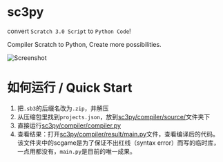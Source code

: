 # sc3py

convert `Scratch 3.0 Script` to `Python Code`!

Compiler Scratch to Python, 
Create more possibilities.

![Screenshot](https://github.com/earthno1/scratch2py/assets/88757735/08d1622c-16b5-4e8c-880f-9a7bf111468c)

# 如何运行 / Quick Start
1. 把`.sb3`的后缀名改为`.zip`，并解压
2. 从压缩包里找到`projects.json`，放到[sc3py/compiler/source/](https://github.com/BernieHuang2008/sc3py/tree/main/sc3py/compiler/source)文件夹下
3. 直接运行[sc3py/compiler/compiler.py](https://github.com/BernieHuang2008/sc3py/blob/main/sc3py/compiler/compiler.py)
4. 查看结果：打开[sc3py/compiler/result/main.py](https://github.com/BernieHuang2008/sc3py/blob/main/sc3py/compiler/result/main.py)文件，查看编译后的代码。该文件夹中的scgame是为了保证不出红线（syntax error）而写的临时库，一点用都没有，`main.py`是目前的唯一成果。